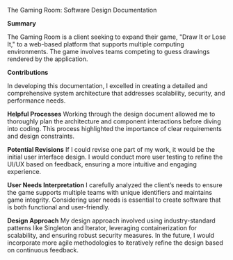 The Gaming Room: Software Design Documentation

**Summary**

The Gaming Room is a client seeking to expand their game, "Draw It or Lose It," to a web-based platform that supports multiple computing environments. The game involves teams competing to guess drawings rendered by the application.

**Contributions**

In developing this documentation, I excelled in creating a detailed and comprehensive system architecture that addresses scalability, security, and performance needs.

**Helpful Processes**
Working through the design document allowed me to thoroughly plan the architecture and component interactions before diving into coding. This process highlighted the importance of clear requirements and design constraints.

**Potential Revisions**
If I could revise one part of my work, it would be the initial user interface design. I would conduct more user testing to refine the UI/UX based on feedback, ensuring a more intuitive and engaging experience.

**User Needs Interpretation**
I carefully analyzed the client’s needs to ensure the game supports multiple teams with unique identifiers and maintains game integrity. Considering user needs is essential to create software that is both functional and user-friendly.

**Design Approach**
My design approach involved using industry-standard patterns like Singleton and Iterator, leveraging containerization for scalability, and ensuring robust security measures. In the future, I would incorporate more agile methodologies to iteratively refine the design based on continuous feedback.
